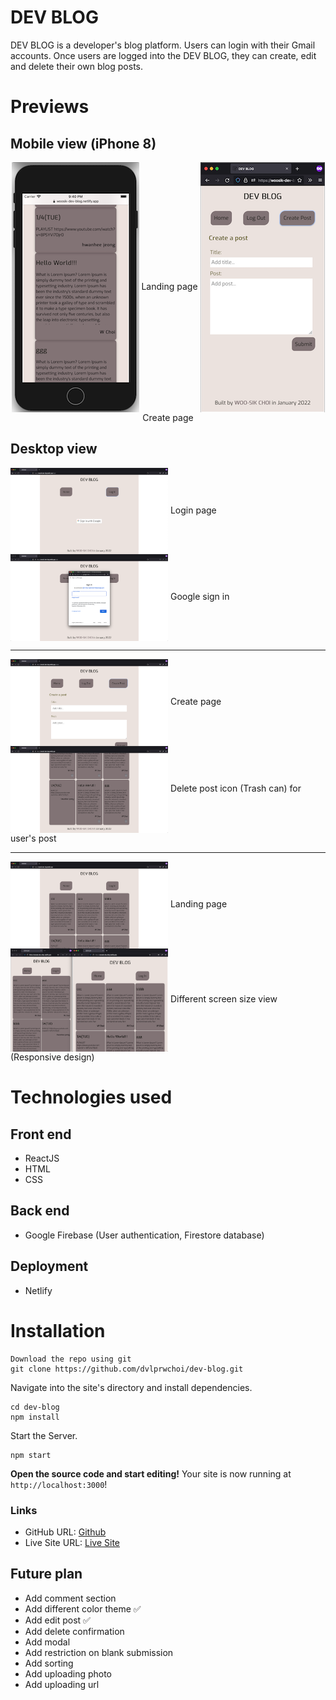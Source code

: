 # DEV BLOG

DEV BLOG is a developer's blog platform. Users can login with their Gmail accounts. Once users are logged into the DEV BLOG, they can create, edit and delete their own blog posts.

# Previews

## Mobile view (iPhone 8)

<p align = 'center'>
<img align='center' src='https://raw.githubusercontent.com/dvlprwchoi/dev-blog/main/src/img/iphone-8-screenshot-20220104.png' alt='Landing page on mobile' />
Landing page
<img align='center' src='https://raw.githubusercontent.com/dvlprwchoi/dev-blog/main/src/img/mobile-create-view-screenshot-20220104.png' alt='Create page on mobile' />
Create page
</p>

## Desktop view

<p align = 'left'>
<img align = 'center' src='https://raw.githubusercontent.com/dvlprwchoi/dev-blog/main/src/img/desktop-login-view-screenshot-20220104.png' width='50%' alt='Login page on desktop' />
  Login page
<br>
<img align = 'center' src='https://raw.githubusercontent.com/dvlprwchoi/dev-blog/main/src/img/desktop-google-view-screenshot-20220104.png' width='50%' alt='Google sign in page on desktop' />
  Google sign in
</p>

<hr>

<p align = 'left'>
<img align = 'center' src='https://raw.githubusercontent.com/dvlprwchoi/dev-blog/main/src/img/desktop-create-view-screenshot-20220104.png' width='50%' alt='Create post page on desktop' />
Create page
<br>
<img align = 'center' src='https://raw.githubusercontent.com/dvlprwchoi/dev-blog/main/src/img/desktop-login-delete-view-screenshot-20220104.png' width='50%' alt='Delete page on desktop' />
  Delete post icon (Trash can) for user's post
</p>

<hr>

<p align = 'left'>
<img align = 'center' src='https://raw.githubusercontent.com/dvlprwchoi/dev-blog/main/src/img/desktop-landing-view-screenshot-20220104.png' width='50%' alt='Landing page on desktop' />
Landing page
<br>
<img align = 'center' src='https://raw.githubusercontent.com/dvlprwchoi/dev-blog/main/src/img/different-size-screenshot-20220104.png' width='50%' alt='Different screen size view on desktop' />
  Different screen size view (Responsive design)
</p>

# Technologies used

## Front end

- ReactJS
- HTML
- CSS

## Back end

- Google Firebase (User authentication, Firestore database)

## Deployment

- Netlify

# Installation

```shell
Download the repo using git
git clone https://github.com/dvlprwchoi/dev-blog.git
```

Navigate into the site's directory and install dependencies.

```shell
cd dev-blog
npm install
```

Start the Server.

```shell
npm start
```

**Open the source code and start editing!**
Your site is now running at `http://localhost:3000`!

### Links

- GitHub URL: [Github](https://github.com/dvlprwchoi/dev-blog)
- Live Site URL: [Live Site](https://woosik-dev-blog.netlify.app/)

## Future plan

- Add comment section
- Add different color theme &#9989;
- Add edit post &#9989;
- Add delete confirmation
- Add modal
- Add restriction on blank submission
- Add sorting
- Add uploading photo
- Add uploading url

